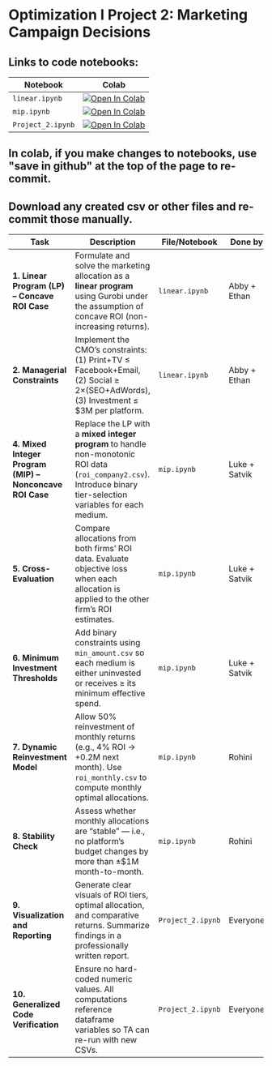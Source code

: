 # Optimization I Project 2: Marketing Campaign Decisions

## Links to code notebooks:

| Notebook          | Colab |
|-------------------|-------|
| `linear.ipynb`    | [![Open In Colab](https://colab.research.google.com/assets/colab-badge.svg)](https://colab.research.google.com/github/ethandavenport/Optimization-I-Project-2/blob/main/linear.ipynb) |
| `mip.ipynb`       | [![Open In Colab](https://colab.research.google.com/assets/colab-badge.svg)](https://colab.research.google.com/github/ethandavenport/Optimization-I-Project-2/blob/main/mip.ipynb) |
| `Project_2.ipynb` | [![Open In Colab](https://colab.research.google.com/assets/colab-badge.svg)](https://colab.research.google.com/github/ethandavenport/Optimization-I-Project-2/blob/main/Project_2.ipynb) |


## In colab, if you make changes to notebooks, use "save in github" at the top of the page to re-commit.
## Download any created csv or other files and re-commit those manually.

| Task                                                     | Description                                                                                                                                                                          | File/Notebook                | Done by | Date | Notes                                                                    |
| -------------------------------------------------------- | ----------------------------------------------------------------------------------------------------------------------------------------------------------------- | ---------------------------- | ------- | ---- | ------------------------------------------------------------------------ |
| **1. Linear Program (LP) – Concave ROI Case**            | Formulate and solve the marketing allocation as a **linear program** using Gurobi under the assumption of concave ROI (non-increasing returns).                   |   `linear.ipynb`   |    Abby + Ethan     |   10/22   | Maximize total return subject to a $10M budget and platform constraints. |
| **2. Managerial Constraints**                            | Implement the CMO’s constraints: (1) Print+TV ≤ Facebook+Email, (2) Social ≥ 2×(SEO+AdWords), (3) Investment ≤ $3M per platform.                             |    `linear.ipynb`  |    Abby + Ethan     |   10/22   | Verify constraint feasibility before solving.                            |
| **4. Mixed Integer Program (MIP) – Nonconcave ROI Case** | Replace the LP with a **mixed integer program** to handle non-monotonic ROI data (`roi_company2.csv`). Introduce binary tier-selection variables for each medium. |    `mip.ipynb`     |    Luke + Satvik     |   10/26   | Each tier’s activation controlled by binary variables.                   |
| **5. Cross-Evaluation**                                  | Compare allocations from both firms’ ROI data. Evaluate objective loss when each allocation is applied to the other firm’s ROI estimates.                         |    `mip.ipynb`     |    Luke + Satvik     |   10/26   | Quantify robustness and interpret managerial implications.               |
| **6. Minimum Investment Thresholds**                     | Add binary constraints using `min_amount.csv` so each medium is either uninvested or receives ≥ its minimum effective spend.                                   |    `mip.ipynb`     |    Luke + Satvik     |   10/26   | Re-solve MIP with these additional thresholds.                           |
| **7. Dynamic Reinvestment Model**                        | Allow 50% reinvestment of monthly returns (e.g., 4% ROI → +0.2M next month). Use `roi_monthly.csv` to compute monthly optimal allocations.                       |    `mip.ipynb`     |    Rohini     |   10/26   | Re-optimize monthly budget given compounding returns.                    |
| **8. Stability Check**                                   | Assess whether monthly allocations are “stable” — i.e., no platform’s budget changes by more than ±$1M month-to-month.                                            |    `mip.ipynb`     |     Rohini    |   10/26   | If unstable, describe how to enforce stability in future MIP.            |
| **9. Visualization and Reporting**                       | Generate clear visuals of ROI tiers, optimal allocation, and comparative returns. Summarize findings in a professionally written report.                        | `Project_2.ipynb`  |    Everyone     |      | Include graphs, explanation, and embedded code screenshots.              |
| **10. Generalized Code Verification**                    | Ensure no hard-coded numeric values. All computations reference dataframe variables so TA can re-run with new CSVs.                                             |  `Project_2.ipynb` |    Everyone     |      | Failure to generalize = 10% automatic penalty.                           |
